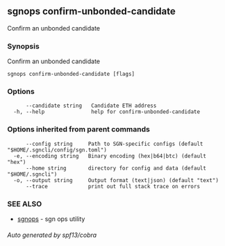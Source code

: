 ## sgnops confirm-unbonded-candidate

Confirm an unbonded candidate

### Synopsis

Confirm an unbonded candidate

```
sgnops confirm-unbonded-candidate [flags]
```

### Options

```
      --candidate string   Candidate ETH address
  -h, --help               help for confirm-unbonded-candidate
```

### Options inherited from parent commands

```
      --config string     Path to SGN-specific configs (default "$HOME/.sgncli/config/sgn.toml")
  -e, --encoding string   Binary encoding (hex|b64|btc) (default "hex")
      --home string       directory for config and data (default "$HOME/.sgncli")
  -o, --output string     Output format (text|json) (default "text")
      --trace             print out full stack trace on errors
```

### SEE ALSO

* [sgnops](sgnops.md)	 - sgn ops utility

###### Auto generated by spf13/cobra
